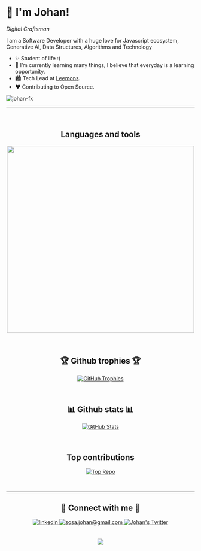 
<!--Header Name-->
# 👋 I'm Johan! 
*Digital Craftsman*
<br /> 

<!--Start Intro-->               
<p align="left">I am a Software Developer with a huge love for Javascript ecosystem, Generative AI, Data Structures, Algorithms and Technology</p>

- ✨ Student of life :)
- 🌱 I’m currently learning many things, I believe that everyday is a learning opportunity.
- 🏙 Tech Lead at [Leemons](https://www.linkedin.com/company/leemons/mycompany/).
- ❤ Contributing to Open Source.
<!--End Intro-->

<!--Profile Count Badge-->
<p align="left">
  <img src="https://komarev.com/ghpvc/?username=johan-fx&label=Profile%20views&color=770677&style=for-the-badge&logo=star" alt="johan-fx" style="padding-right:20px;" />
</p>

---
<br />

<!--Languages and Tools Section-->       
<h2 align="center">Languages and tools</h2> 
<p align="center">
<img width="500px"  src="https://skillicons.dev/icons?i=js,html,css,react,nodejs,express,nextjs,fastapi,pytorch,mysql,mongodb,git,github,vscode,docker,aws,notion&perline=10"  />
</p>
<br />


<!--Trophies Section-->   
<h2 align="center">🏆 Github trophies 🏆</h2>
<p align="center">
  <a href="https://github.com/johan-fx/github-profile-trophy">
    <img src="https://github-profile-trophy.vercel.app/?username=johan-fx&row=2&column=6&margin-w=20&margin-h=20" alt="GitHub Trophies">
  </a>
</p>
<br />

<!--Github stats Table--> 
<h2 align="center">📊 Github stats 📊</h2>
<p align="center">
  <a href="https://github.com/johan-fx">
    <img align="center" src="https://github-readme-stats.vercel.app/api?username=johan-fx&count_private=true&show_icons=true&theme=nightowl" alt="GitHub Stats" />
  </a>
</p>
<br />

<h2 align="center">Top contributions</h2>
<p align="center">
  <a href="https://github.com/johan-fx">
    <img align="center" src="https://github-contributor-stats.vercel.app/api?username=johan-fx&limit=3&theme=nightowl&show_owner=true&combine_all_yearly_contributions=true" alt="Top Repo" />
  </a>
</p>
<br />

---

<!--Contact Section--> 

<h2 align="center">🤝 Connect with me 🤝</h2>
<div align="center">
  <a href="https://www.linkedin.com/in/johan-sosa/" target="_blank">
    <img src="https://img.shields.io/badge/linkedin-%231E77B5.svg?&style=for-the-badge&logo=linkedin&logoColor=white" alt="linkedin" style="margin-bottom: 5px;" />
  </a>
  <a href="mailto:sosa.johan@gmail.com" target="_blank">
    <img src="https://img.shields.io/badge/Gmail-D14836?style=for-the-badge&logo=gmail&logoColor=white" alt="sosa.johan@gmail.com" style="margin-bottom: 5px;" />
  </a>
  <a href="https://x.com/johansosas" target="_blank">
    <img src="https://img.shields.io/badge/Twitter-1DA1F2?style=for-the-badge&logo=twitter&logoColor=white" alt="Johan's Twitter" style="margin-bottom: 5px;" />
  </a>
</div>
<br/>



<!--Footer--> 
<p align="center">
  <img src="https://capsule-render.vercel.app/api?type=waving&color=gradient&height=65&section=footer"/>
</p>
